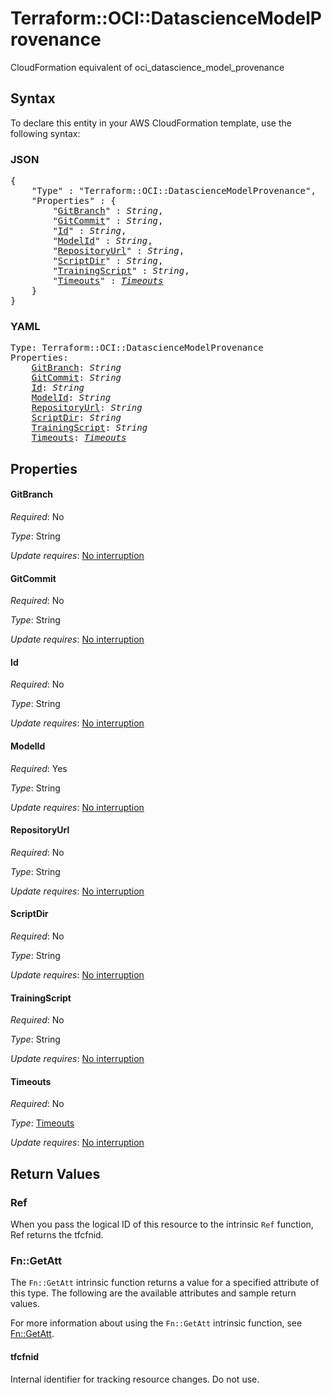 # Terraform::OCI::DatascienceModelProvenance

CloudFormation equivalent of oci_datascience_model_provenance

## Syntax

To declare this entity in your AWS CloudFormation template, use the following syntax:

### JSON

<pre>
{
    "Type" : "Terraform::OCI::DatascienceModelProvenance",
    "Properties" : {
        "<a href="#gitbranch" title="GitBranch">GitBranch</a>" : <i>String</i>,
        "<a href="#gitcommit" title="GitCommit">GitCommit</a>" : <i>String</i>,
        "<a href="#id" title="Id">Id</a>" : <i>String</i>,
        "<a href="#modelid" title="ModelId">ModelId</a>" : <i>String</i>,
        "<a href="#repositoryurl" title="RepositoryUrl">RepositoryUrl</a>" : <i>String</i>,
        "<a href="#scriptdir" title="ScriptDir">ScriptDir</a>" : <i>String</i>,
        "<a href="#trainingscript" title="TrainingScript">TrainingScript</a>" : <i>String</i>,
        "<a href="#timeouts" title="Timeouts">Timeouts</a>" : <i><a href="timeouts.md">Timeouts</a></i>
    }
}
</pre>

### YAML

<pre>
Type: Terraform::OCI::DatascienceModelProvenance
Properties:
    <a href="#gitbranch" title="GitBranch">GitBranch</a>: <i>String</i>
    <a href="#gitcommit" title="GitCommit">GitCommit</a>: <i>String</i>
    <a href="#id" title="Id">Id</a>: <i>String</i>
    <a href="#modelid" title="ModelId">ModelId</a>: <i>String</i>
    <a href="#repositoryurl" title="RepositoryUrl">RepositoryUrl</a>: <i>String</i>
    <a href="#scriptdir" title="ScriptDir">ScriptDir</a>: <i>String</i>
    <a href="#trainingscript" title="TrainingScript">TrainingScript</a>: <i>String</i>
    <a href="#timeouts" title="Timeouts">Timeouts</a>: <i><a href="timeouts.md">Timeouts</a></i>
</pre>

## Properties

#### GitBranch

_Required_: No

_Type_: String

_Update requires_: [No interruption](https://docs.aws.amazon.com/AWSCloudFormation/latest/UserGuide/using-cfn-updating-stacks-update-behaviors.html#update-no-interrupt)

#### GitCommit

_Required_: No

_Type_: String

_Update requires_: [No interruption](https://docs.aws.amazon.com/AWSCloudFormation/latest/UserGuide/using-cfn-updating-stacks-update-behaviors.html#update-no-interrupt)

#### Id

_Required_: No

_Type_: String

_Update requires_: [No interruption](https://docs.aws.amazon.com/AWSCloudFormation/latest/UserGuide/using-cfn-updating-stacks-update-behaviors.html#update-no-interrupt)

#### ModelId

_Required_: Yes

_Type_: String

_Update requires_: [No interruption](https://docs.aws.amazon.com/AWSCloudFormation/latest/UserGuide/using-cfn-updating-stacks-update-behaviors.html#update-no-interrupt)

#### RepositoryUrl

_Required_: No

_Type_: String

_Update requires_: [No interruption](https://docs.aws.amazon.com/AWSCloudFormation/latest/UserGuide/using-cfn-updating-stacks-update-behaviors.html#update-no-interrupt)

#### ScriptDir

_Required_: No

_Type_: String

_Update requires_: [No interruption](https://docs.aws.amazon.com/AWSCloudFormation/latest/UserGuide/using-cfn-updating-stacks-update-behaviors.html#update-no-interrupt)

#### TrainingScript

_Required_: No

_Type_: String

_Update requires_: [No interruption](https://docs.aws.amazon.com/AWSCloudFormation/latest/UserGuide/using-cfn-updating-stacks-update-behaviors.html#update-no-interrupt)

#### Timeouts

_Required_: No

_Type_: <a href="timeouts.md">Timeouts</a>

_Update requires_: [No interruption](https://docs.aws.amazon.com/AWSCloudFormation/latest/UserGuide/using-cfn-updating-stacks-update-behaviors.html#update-no-interrupt)

## Return Values

### Ref

When you pass the logical ID of this resource to the intrinsic `Ref` function, Ref returns the tfcfnid.

### Fn::GetAtt

The `Fn::GetAtt` intrinsic function returns a value for a specified attribute of this type. The following are the available attributes and sample return values.

For more information about using the `Fn::GetAtt` intrinsic function, see [Fn::GetAtt](https://docs.aws.amazon.com/AWSCloudFormation/latest/UserGuide/intrinsic-function-reference-getatt.html).

#### tfcfnid

Internal identifier for tracking resource changes. Do not use.

